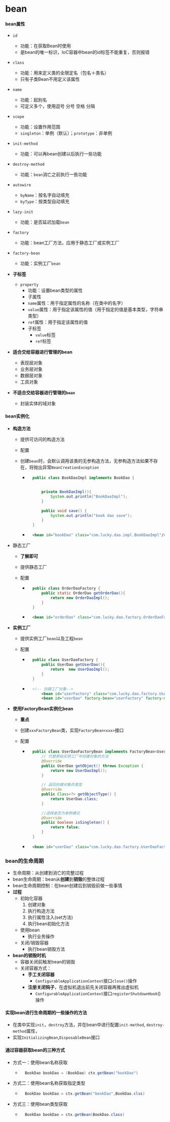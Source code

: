 # bean

#### bean属性

- `id`
    - 功能：在获取Bean时使用
    - 是bean的唯一标识，IoC容器中bean的id标签不能重复，否则报错
- `class`
    - 功能：用来定义类的全限定名（包名＋类名）
    - 只有子类Bean不用定义该属性 

- `name`
    - 功能：起别名
    - 可定义多个，使用逗号 分号 空格 分隔
- `scope`
    - 功能：设置作用范围
    - `singleton`：单例（默认）；`prototype`：非单例
- `init-method`
    - 功能：可以再bean创建以后执行一些功能

- `destroy-method`
    - 功能：`bean`消亡之前执行一些功能

- `autowire`
    - `byName`：按名字自动填充
    - `byType`：按类型自动填充

- `lazy-init`
    - 功能：是否延迟加载`bean`

- `factory`
    - 功能：bean工厂方法，应用于静态工厂或实例工厂

- `factory-bean`
    - 功能：实例工厂`bean`	

- **子标签**
    - `property`
        - 功能：设置bean类型的属性
        - 子属性
        - `name`属性：用于指定属性的名称（在类中的名字）
        - `value`属性：用于指定该属性的值（用于指定的值是基本类型，字符串类型）
        - `ref`属性：用于指定该属性的值
        - 子标签
            - `value`标签
            - `ref`标签

- **适合交给容器进行管理的bean**
    - 表现层对象
    - 业务层对象
    - 数据层对象
    - 工具对象
- **不适合交给容器进行管理的`bean`**
    - 封装实体的域对象





#### bean实例化

- **构造方法**	

    - 提供可访问的构造方法

    - 配置

    - 创建`bean`时，会默认调用该类的无参构造方法，无参构造方法如果不存在，将抛出异常`BeanCreationException`

        - ```java
            public class BookDaoImpl implements BookDao {
                
            
                private BookDaoImpl(){
                    System.out.println("BookDaoImpl");
                }
            
                public void save() {
                    System.out.println("book dao save");
                }
            }
            ```

        - ```xml
            <bean id="bookDao" class="com.lucky.dao.impl.BookDaoImpl"/>
            ```

- 静态工厂

    - **了解即可**

    - 提供静态工厂

    - 配置

        - ```java
            public class OrderDaoFactory {
                public static OrderDao getOrderDao(){
                    return new OrderDaoImpl();
                }
            }
            ```

        - ```xml
            <bean id="orderDao" class="com.lucky.dao.factory.OrderDaoFactory" factory-method="getOrderDao" />
            ```

- **实例工厂**

    - 提供实例工厂`bean`以及工程`bean`

    - 配置

        - ```java
            public class UserDaoFactory {
                public UserDao getUserDao(){
                    return  new UserDaoImpl();
                }
            }
            ```

        - ```xml
            <!-- 创建工厂对象-->
                <bean id="userFactory" class="com.lucky.dao.factory.UserDaoFactory"/>
                <bean id="userDao" factory-bean="userFactory" factory-method="getUserDao"></bean>
            ```

- **使用FactoryBean实例化bean**

    - **重点**

    - 创建`xxxFactoryBean`类，实现`FactoryBean<xxx>`接口

    - 配置

        - ```java
            public class UserDaoFactoryBean implements FactoryBean<UserDao> {
              	// 代替原始实例工厂中创建对象的方法
                @Override
                public UserDao getObject() throws Exception {
                    return new UserDaoImpl();
                }
            
              	// 返回创建对象的类型
                @Override
                public Class<?> getObjectType() {
                    return UserDao.class;
                }
                
              	//选择是否为单例模式
                @Override
                public boolean isSingleton() {
                    return false;
                }
            }
            ```

        - ```xml
            <bean id="userDao" class="com.lucky.dao.factory.UserDaoFactoryBean"/>
            ```








### bean的生命周期

- 生命周期：从创建到消亡的完整过程
- bean生命周期：bean从**创建**到**销毁**的整体过程
- bean生命周期控制：在bean创建后到销毁前做一些事情
- **过程**
    - 初始化容器
        1. 创建对象
        2. 执行构造方法
        3. 执行属性注入(set方法)
        4. 执行bean初始化方法
    - 使用bean
        - 执行业务操作
    - 关闭/销毁容器
        - 执行bean销毁方法
- **bean的销毁时机**
    - 容器关闭前触发bean的销毁
    - 关闭容器方式：
        - **手工关闭容器**
            - `ConfigurableApplicationContext`接口`close()`操作
        - **注册关闭钩子**，在虚拟机退出前先关闭容器再推出虚拟机
            - `ConfigurableApplicationContext`接口`registerShutdownHook`()操作

#### 实现bean进行生命周期的一些操作的方法

- 在类中实现`init`，`destroy`方法，并在bean中进行配置`init-method`, `destroy-method`属性，
- 实现`InitializingBean`,`DisposableBean`接口







#### 通过容器获取bean的三种方式

- 方式一：使用bean名称获取

    - ```java
        BookDao bookDao = (BookDao) ctx.getBean("bookDao")
        ```

- 方式二：使用bean名称获取指定类型

    - ```java
        BookDao bookDao = ctx.getBean("bookDao",BookDao.clss)
        ```

- 方式三：使用bean类型获取

    - ```java
        BookDao bookDao = ctx.getBean(BookDao.class)
        ```
        
        
